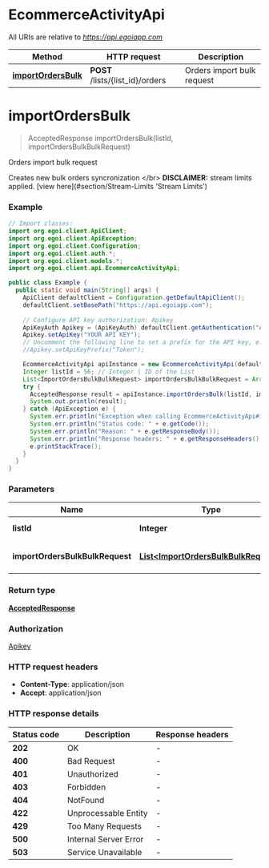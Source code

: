 # EcommerceActivityApi

All URIs are relative to *https://api.egoiapp.com*

| Method | HTTP request | Description |
|------------- | ------------- | -------------|
| [**importOrdersBulk**](EcommerceActivityApi.md#importOrdersBulk) | **POST** /lists/{list_id}/orders | Orders import bulk request |


<a name="importOrdersBulk"></a>
# **importOrdersBulk**
> AcceptedResponse importOrdersBulk(listId, importOrdersBulkBulkRequest)

Orders import bulk request

Creates new bulk orders syncronization &lt;/br&gt;      **DISCLAIMER:** stream limits applied. [view here](#section/Stream-Limits &#39;Stream Limits&#39;)

### Example
```java
// Import classes:
import org.egoi.client.ApiClient;
import org.egoi.client.ApiException;
import org.egoi.client.Configuration;
import org.egoi.client.auth.*;
import org.egoi.client.models.*;
import org.egoi.client.api.EcommerceActivityApi;

public class Example {
  public static void main(String[] args) {
    ApiClient defaultClient = Configuration.getDefaultApiClient();
    defaultClient.setBasePath("https://api.egoiapp.com");
    
    // Configure API key authorization: Apikey
    ApiKeyAuth Apikey = (ApiKeyAuth) defaultClient.getAuthentication("Apikey");
    Apikey.setApiKey("YOUR API KEY");
    // Uncomment the following line to set a prefix for the API key, e.g. "Token" (defaults to null)
    //Apikey.setApiKeyPrefix("Token");

    EcommerceActivityApi apiInstance = new EcommerceActivityApi(defaultClient);
    Integer listId = 56; // Integer | ID of the List
    List<ImportOrdersBulkBulkRequest> importOrdersBulkBulkRequest = Arrays.asList(); // List<ImportOrdersBulkBulkRequest> | Parameters for the Orders
    try {
      AcceptedResponse result = apiInstance.importOrdersBulk(listId, importOrdersBulkBulkRequest);
      System.out.println(result);
    } catch (ApiException e) {
      System.err.println("Exception when calling EcommerceActivityApi#importOrdersBulk");
      System.err.println("Status code: " + e.getCode());
      System.err.println("Reason: " + e.getResponseBody());
      System.err.println("Response headers: " + e.getResponseHeaders());
      e.printStackTrace();
    }
  }
}
```

### Parameters

| Name | Type | Description  | Notes |
|------------- | ------------- | ------------- | -------------|
| **listId** | **Integer**| ID of the List | |
| **importOrdersBulkBulkRequest** | [**List&lt;ImportOrdersBulkBulkRequest&gt;**](ImportOrdersBulkBulkRequest.md)| Parameters for the Orders | |

### Return type

[**AcceptedResponse**](AcceptedResponse.md)

### Authorization

[Apikey](../README.md#Apikey)

### HTTP request headers

 - **Content-Type**: application/json
 - **Accept**: application/json

### HTTP response details
| Status code | Description | Response headers |
|-------------|-------------|------------------|
| **202** | OK |  -  |
| **400** | Bad Request |  -  |
| **401** | Unauthorized |  -  |
| **403** | Forbidden |  -  |
| **404** | NotFound |  -  |
| **422** | Unprocessable Entity |  -  |
| **429** | Too Many Requests |  -  |
| **500** | Internal Server Error |  -  |
| **503** | Service Unavailable |  -  |

